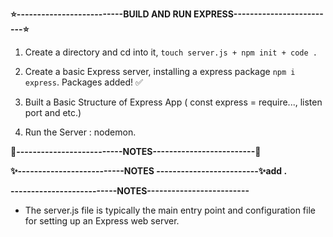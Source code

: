 **⭐️--------------------------BUILD AND RUN EXPRESS-------------------------⭐️**
1. Create a directory and cd into it, ` touch server.js + npm init + code . `

2. Create a basic Express server, installing a express package `npm i express`. Packages added! ✅

3. Built a Basic Structure of Express App ( const express = require..., listen port and etc.)
4. Run the Server : nodemon.

**🌟--------------------------NOTES-------------------------🌟**






**✨--------------------------NOTES -------------------------✨add .**

**--------------------------NOTES-------------------------**
- The server.js file is typically the main entry point and configuration file for setting up an Express web server.
